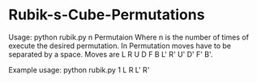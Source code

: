 # Rubik-s-Cube-Permutations
Usage: python rubik.py n Permutaion
Where n is the number of times of execute the desired permutation.
In Permutation moves have to be separated by a space.
Moves are L R U D F B L' R' U' D' F' B'.

Example usage: python rubik.py 1 L R L' R'
